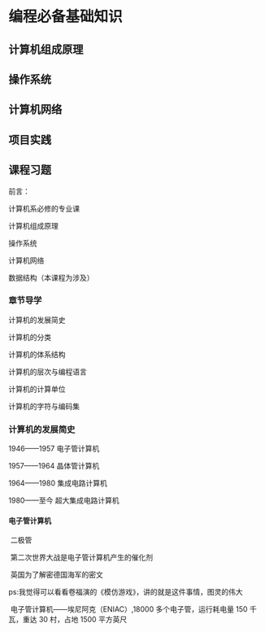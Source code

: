 # 编程必备基础知识

## 计算机组成原理

## 操作系统

## 计算机网络

## 项目实践

## 课程习题

前言：

计算机系必修的专业课

计算机组成原理

操作系统

计算机网络

数据结构（本课程为涉及）

### 章节导学

计算机的发展简史

计算机的分类

计算机的体系结构

计算机的层次与编程语言

计算机的计算单位

计算机的字符与编码集

### 计算机的发展简史

1946——1957 电子管计算机

1957——1964 晶体管计算机

1964——1980 集成电路计算机

1980——至今 超大集成电路计算机

#### 电子管计算机

​ 二极管

​ 第二次世界大战是电子管计算机产生的催化剂

​ 英国为了解密德国海军的密文

​ ps:我觉得可以看看卷福演的《模仿游戏》，讲的就是这件事情，图灵的伟大

​ 电子管计算机——埃尼阿克（ENIAC）,18000 多个电子管，运行耗电量 150 千瓦，重达 30 村，占地 1500 平方英尺
